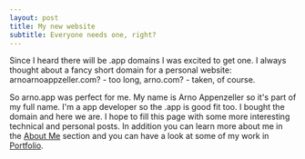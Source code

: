```yaml
---
layout: post
title: My new website
subtitle: Everyone needs one, right?
---
```


Since I heard there will be .app domains I was excited to get one. I always thought about a fancy short domain for a personal website: arnoarnoappzeller.com? - too long, arno.com? - taken, of course.


So arno.app was perfect for me. My name is Arno Appenzeller so it's part of my full name. I'm a app developer so the .app is good fit too.
I bought the domain and here we are. I hope to fill this page with some more interesting technical and personal posts. In addition you can learn more about me in the [About Me](https://arno.app/aboutme/) section and you can have a look at some of my work in [Portfolio](https://arno.app/portfolio/).